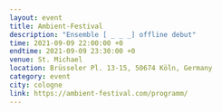 ```yaml
---
layout: event
title: Ambient-Festival
description: "Ensemble [ _ _ _] offline debut"
time: 2021-09-09 22:00:00 +0
endtime: 2021-09-09 23:30:00 +0
venue: St. Michael
location: Brüsseler Pl. 13-15, 50674 Köln, Germany
category: event
city: cologne
link: https://ambient-festival.com/programm/
---
```

